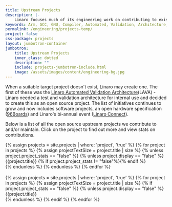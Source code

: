 ```yaml
---
title: Upstream Projects
description: |-
    Linaro focuses much of its engineering work on contributing to existing upstream projects like the Linux Kernel and GNU Compiler Collection (GCC).
keywords: Arm, GCC, GNU, Compiler, Automated, Validation, Architecture, Linux, Kernel, 96Boards
permalink: /engineering/projects-temp/
project: false
css-package: projects
layout: jumbotron-container
jumbotron:
    title: Upstream Projects
    inner_class: dotted
    description: ""
    include: projects-jumbotron-include.html
    image: /assets/images/content/engineering-bg.jpg
---
```

When a suitable target project doesn't exist, Linaro may create one. The first of these was the [Linaro Automated
Validation Architecture](https://validation.linaro.org/)(LAVA) - Linaro needed a test and
validation architecture for internal use and decided to create this as an open source project. The list of initiatives
continues to grow and now includes software projects, an open hardware specification
([96Boards](http://www.96boards.org/)) and Linaro's bi-annual event ([Linaro Connect](http://connect.linaro.org/)).

Below is a list of all the open source upstream projects we contribute to and/or maintain. Click on the project to find out more
and view stats on contributions.

<div class="projects">
{% assign projects = site.projects | where: 'project', 'true' %}
{% for project in projects %}
    {% assign projectTextSize = project.title | size %}
    {% unless project.project_stats == "false" %}
        {% unless project.display == "false" %}
            <a hreff="{{project.url}}">
                <div class="col-xs-6 col-sm-4 col-md-3 col-lg-2 project-item {% if projectTextSize > 13 %}small-text{% endif %}">
                    {{project.title}} {% if project.project_stats != "false"%}<i class="fa fa-area-chart" aria-hidden="true"></i>{% endif %}
                </div>
            </a>
        {% endunless %}
    {% endunless %}
{% endfor %}
</div>

<br>

<div class="projects">
{% assign projects = site.projects | where: 'project', 'true' %}
{% for project in projects %}
    {% assign projectTextSize = project.title | size %}
    {% if project.project_stats == "false" %}
    {% unless project.display == "false" %}
    <a hreff="{{project.url}}">
        <div class="col-xs-6 col-sm-4 col-md-3 col-lg-2 project-item {% if projectTextSize > 13 %}small-text{% endif %}">
            {{project.title}}
        </div>
    </a>
    {% endunless %}
    {% endif  %}
{% endfor %}
</div>
